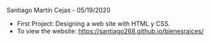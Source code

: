Santiago Martín Cejas - 05/19/2020
- First Project: Designing a web site with HTML y CSS.
- To view the website: https://santiago268.github.io/bienesraices/
